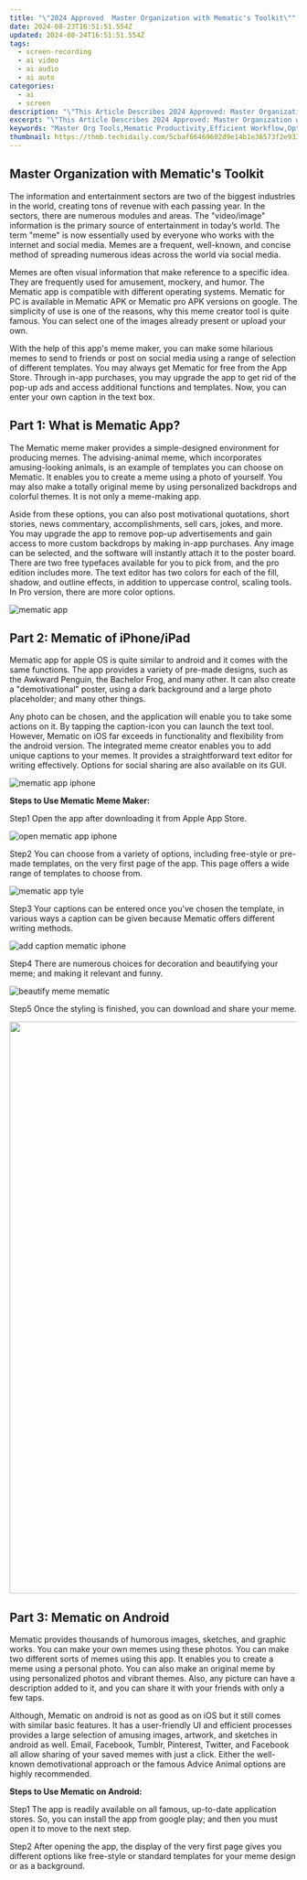 ```yaml
---
title: "\"2024 Approved  Master Organization with Mematic's Toolkit\""
date: 2024-08-23T16:51:51.554Z
updated: 2024-08-24T16:51:51.554Z
tags: 
  - screen-recording
  - ai video
  - ai audio
  - ai auto
categories: 
  - ai
  - screen
description: "\"This Article Describes 2024 Approved: Master Organization with Mematic's Toolkit\""
excerpt: "\"This Article Describes 2024 Approved: Master Organization with Mematic's Toolkit\""
keywords: "Master Org Tools,Mematic Productivity,Efficient Workflow,Optimized Planning,Task Management Pro,Organize Life Quickly,Streamlined Productivity"
thumbnail: https://thmb.techidaily.com/5cbaf66469602d9e14b1e36573f2e9339160b8c34b23ecf9268274ee16a01385.jpg
---
```


## Master Organization with Mematic's Toolkit

The information and entertainment sectors are two of the biggest industries in the world, creating tons of revenue with each passing year. In the sectors, there are numerous modules and areas. The "video/image" information is the primary source of entertainment in today’s world. The term "meme" is now essentially used by everyone who works with the internet and social media. Memes are a frequent, well-known, and concise method of spreading numerous ideas across the world via social media.

Memes are often visual information that make reference to a specific idea. They are frequently used for amusement, mockery, and humor. The Mematic app is compatible with different operating systems. Mematic for PC is available in Mematic APK or Mematic pro APK versions on google. The simplicity of use is one of the reasons, why this meme creator tool is quite famous. You can select one of the images already present or upload your own.

With the help of this app's meme maker, you can make some hilarious memes to send to friends or post on social media using a range of selection of different templates. You may always get Mematic for free from the App Store. Through in-app purchases, you may upgrade the app to get rid of the pop-up ads and access additional functions and templates. Now, you can enter your own caption in the text box.

## Part 1: What is Mematic App?

The Mematic meme maker provides a simple-designed environment for producing memes. The advising-animal meme, which incorporates amusing-looking animals, is an example of templates you can choose on Mematic. It enables you to create a meme using a photo of yourself. You may also make a totally original meme by using personalized backdrops and colorful themes. It is not only a meme-making app.

Aside from these options, you can also post motivational quotations, short stories, news commentary, accomplishments, sell cars, jokes, and more. You may upgrade the app to remove pop-up advertisements and gain access to more custom backdrops by making in-app purchases. Any image can be selected, and the software will instantly attach it to the poster board. There are two free typefaces available for you to pick from, and the pro edition includes more. The text editor has two colors for each of the fill, shadow, and outline effects, in addition to uppercase control, scaling tools. In Pro version, there are more color options.

![mematic app](https://images.wondershare.com/filmora/article-images/2022/07/mematic-app.jpg)

## Part 2: Mematic of iPhone/iPad

Mematic app for apple OS is quite similar to android and it comes with the same functions. The app provides a variety of pre-made designs, such as the Awkward Penguin, the Bachelor Frog, and many other. It can also create a "demotivational" poster, using a dark background and a large photo placeholder; and many other things.

Any photo can be chosen, and the application will enable you to take some actions on it. By tapping the caption-icon you can launch the text tool. However, Mematic on iOS far exceeds in functionality and flexibility from the android version. The integrated meme creator enables you to add unique captions to your memes. It provides a straightforward text editor for writing effectively. Options for social sharing are also available on its GUI.

![mematic app iphone](https://images.wondershare.com/filmora/article-images/2022/07/mematic-app-iphone.jpg)

**Steps to Use Mematic Meme Maker:**

Step1 Open the app after downloading it from Apple App Store.

![open mematic app iphone](https://images.wondershare.com/filmora/article-images/2022/07/open-mematic-app-iphone.jpg)

Step2 You can choose from a variety of options, including free-style or pre-made templates, on the very first page of the app. This page offers a wide range of templates to choose from.

![mematic app tyle](https://images.wondershare.com/filmora/article-images/2022/07/mematic-app-style.jpg)

Step3 Your captions can be entered once you've chosen the template, in various ways a caption can be given because Mematic offers different writing methods.

![add caption mematic iphone](https://images.wondershare.com/filmora/article-images/2022/07/add-caption-mematic-iphone.jpg)

Step4 There are numerous choices for decoration and beautifying your meme; and making it relevant and funny.

![beautify meme mematic](https://images.wondershare.com/filmora/article-images/2022/07/beautify-meme-mematic.jpg)

Step5 Once the styling is finished, you can download and share your meme.

<!-- affiliate ads begin -->
<a href="https://lightailing.sjv.io/c/5597632/1725213/17190" target="_top" id="1725213"><img src="//a.impactradius-go.com/display-ad/17190-1725213" border="0" alt="" width="1000" height="1000"/></a><img height="0" width="0" src="https://imp.pxf.io/i/5597632/1725213/17190" style="position:absolute;visibility:hidden;" border="0" />
<!-- affiliate ads end -->
## Part 3: Mematic on Android

Mematic provides thousands of humorous images, sketches, and graphic works. You can make your own memes using these photos. You can make two different sorts of memes using this app. It enables you to create a meme using a personal photo. You can also make an original meme by using personalized photos and vibrant themes. Also, any picture can have a description added to it, and you can share it with your friends with only a few taps.

Although, Mematic on android is not as good as on iOS but it still comes with similar basic features. It has a user-friendly UI and efficient processes provides a large selection of amusing images, artwork, and sketches in android as well. Email, Facebook, Tumblr, Pinterest, Twitter, and Facebook all allow sharing of your saved memes with just a click. Either the well-known demotivational approach or the famous Advice Animal options are highly recommended.

**Steps to Use Mematic on Android:**

Step1 The app is readily available on all famous, up-to-date application stores. So, you can install the app from google play; and then you must open it to move to the next step.

Step2 After opening the app, the display of the very first page gives you different options like free-style or standard templates for your meme design or as a background.

<!-- affiliate ads begin -->
<span id="1793213">
					<video width="1080" height="1620" style="cursor:pointer"
           poster="//a.impactradius-go.com/display-clicktoplayimage/1793213.jpeg"
           onclick="if(!this.playClicked){this.play();this.setAttribute('controls',true);this.playClicked=true;}">
	   <source src="//a.impactradius-go.com/display-ad/19135-1793213">
	   <img src="//a.impactradius-go.com/display-clicktoplayimage/1793213.jpeg" style="border: none; height: 100%; width: 100%; object-fit: contain">
	</video>
	<div style="width:1080px;text-align:center"><a href="javascript:window.open(decodeURIComponent('https%3A%2F%2Ftinyland.pxf.io%2Fc%2F5597632%2F1793213%2F19135'), '_blank');void(0);">Click here</a></div>
</span>
<img height="0" width="0" src="https://imp.pxf.io/i/5597632/1793213/19135" style="position:absolute;visibility:hidden;" border="0" />
<!-- affiliate ads end -->
![mematic android](https://images.wondershare.com/filmora/article-images/2022/07/mematic-android.jpg)

Step3 After selecting the template from the wide range available, you can start the work on adding your captions.

Step4 For embellishment, there are a lot of options: from background colors to different animations.

![add animations mematic](https://images.wondershare.com/filmora/article-images/2022/07/add-animations-mematic.jpg)

Step5 After completion of the styling, you can download and share your meme.

## Part 4: Related FAQs about Mematic

<!-- affiliate ads begin -->
<a href="https://appsumo.8odi.net/c/5597632/2068416/7443" target="_top" id="2068416"><img src="//a.impactradius-go.com/display-ad/7443-2068416" border="0" alt="" width="1200" height="600"/></a><img height="0" width="0" src="https://appsumo.8odi.net/i/5597632/2068416/7443" style="position:absolute;visibility:hidden;" border="0" />
<!-- affiliate ads end -->
### 1\. Can Mematic make GIF Meme?

Yes! Mematic is one of the best meme creators in the industry. You can choose from one of the four available free solid backdrop-colors (there are more in the Pro edition), upload your own image or video, or use a Mematic image or GIF. The stock photographs, Tenor GIFs, and a limited collection of well-known memes are used to create the images and GIFs that are displayed in the app. Last but not least, you can store your meme designs in the app's device library.

### 2\. Does Mematic Cost money?

Mematic is a meme maker with a simple design interface. You can make interesting and entertaining-looking memes using the software. There is an integrated text editor available, so you can add your own subtitles. This app is suggested, if you want to use memes to communicate your own ideas. Yes! For the premium version it charges 2.99$ but the money is well worth it because it grants the user access to different aspects like background colors, different meme styles and templates.

<!-- affiliate ads begin -->
<span id="1993650">
					<video width="720" height="300" style="cursor:pointer"
           poster="//a.impactradius-go.com/display-clicktoplayimage/1993650.jpeg"
           onclick="if(!this.playClicked){this.play();this.setAttribute('controls',true);this.playClicked=true;}">
	   <source src="//a.impactradius-go.com/display-ad/22993-1993650">
	   <img src="//a.impactradius-go.com/display-clicktoplayimage/1993650.jpeg" style="border: none; height: 100%; width: 100%; object-fit: contain">
	</video>
	<div style="width:720px;text-align:center"><a href="javascript:window.open(decodeURIComponent('https%3A%2F%2Fhomestyler.sjv.io%2Fc%2F5597632%2F1993650%2F22993'), '_blank');void(0);">Click here</a></div>
</span>
<img height="0" width="0" src="https://imp.pxf.io/i/5597632/1993650/22993" style="position:absolute;visibility:hidden;" border="0" />
<!-- affiliate ads end -->
### 3\. How do I make a meme for free?

You can download the application from google play or app store for free and make memes from the options given in the free version. The free version allows limited number of options to make memes but they are sufficient enough to make many different memes. This app's strong features are frequent updates and result of the excellent development techniques to make it a fantastic app. A new app icon, along with different speech bubble styles, additional typefaces, more stock pictures are included regularly. The bug and crash fixes have all been added in recent releases.

## Conclusion

In this article, we have seen the applications and efficiency of Mematic meme maker. This application is available on major smartphone operating systems. The initial package in free of cost and can always be used, but to use all of the features of the app the subscriptions must be made. The whole package has no-ads as well as very vast set of templates and manipulations: a designer would dream for. After that, tap the caption icon to open the text tool. Now that the text box is open, you may add your own captions. And finalize the meme as per your satisfaction.

[Free Download](https://tools.techidaily.com/wondershare/filmora/download/) For Win 7 or later(64-bit)

[Free Download](https://tools.techidaily.com/wondershare/filmora/download/) For macOS 10.14 or later

[Free Download](https://tools.techidaily.com/wondershare/filmora/download/) For macOS 10.14 or later

<ins class="adsbygoogle"
     style="display:block"
     data-ad-format="autorelaxed"
     data-ad-client="ca-pub-7571918770474297"
     data-ad-slot="1223367746"></ins>

<ins class="adsbygoogle"
     style="display:block"
     data-ad-format="autorelaxed"
     data-ad-client="ca-pub-7571918770474297"
     data-ad-slot="1223367746"></ins>



<ins class="adsbygoogle"
     style="display:block"
     data-ad-client="ca-pub-7571918770474297"
     data-ad-slot="8358498916"
     data-ad-format="auto"
     data-full-width-responsive="true"></ins>






<span class="atpl-alsoreadstyle">Also read:</span>
<div><ul>
<li><a href="https://facebook-record-videos.techidaily.com/new-2024-approved-cultivate-creativity-best-video-concepts-for-viewers/"><u>[New] 2024 Approved  Cultivate Creativity  Best Video Concepts for Viewers</u></a></li>
<li><a href="https://fox-helps.techidaily.com/new-2024-approved-easy-start-8-great-beginner-friendly-filming-cameras/"><u>[New] 2024 Approved  Easy Start  8 Great Beginner-Friendly Filming Cameras</u></a></li>
<li><a href="https://youtube-sure.techidaily.com/024-approved-investing-right-choosing-the-best-camera-and-gear/"><u>[New] 2024 Approved  Investing Right  Choosing the Best Camera and Gear</u></a></li>
<li><a href="https://fox-helps.techidaily.com/new-2024-approved-superior-webcams-for-professional-podcasting/"><u>[New] 2024 Approved  Superior Webcams for Professional Podcasting</u></a></li>
<li><a href="https://fox-helps.techidaily.com/new-ace-the-game-download-every-tiktok-video-with-ease/"><u>[New] Ace the Game  Download Every TikTok Video with Ease</u></a></li>
<li><a href="https://fox-helps.techidaily.com/new-cutting-edge-creations-pro-tips-for-tiktok-editors-for-2024/"><u>[New] Cutting-Edge Creations  Pro Tips for TikTok Editors for 2024</u></a></li>
<li><a href="https://fox-helps.techidaily.com/new-in-2024-sculpting-soft-amplitude-in-fl-studio-tracks/"><u>[New] In 2024, Sculpting Soft Amplitude in FL Studio Tracks</u></a></li>
<li><a href="https://fox-helps.techidaily.com/new-in-2024-vlc-media-player-review-and-alternatives/"><u>[New] In 2024, VLC Media Player Review and Alternatives</u></a></li>
<li><a href="https://fox-helps.techidaily.com/new-media-streamlining-is-a-podcast-or-youtube-better-for-you-for-2024/"><u>[New] Media Streamlining  Is a Podcast or YouTube Better for You for 2024</u></a></li>
<li><a href="https://fox-helps.techidaily.com/new-start-with-smart-edits-10-tips-for-new-photoshop-users-for-2024/"><u>[New] Start with Smart Edits  10 Tips for New Photoshop Users for 2024</u></a></li>
<li><a href="https://fox-helps.techidaily.com/new-superior-choice-the-premier-portable-dvd-picks/"><u>[New] Superior Choice  The Premier Portable DVD Picks</u></a></li>
<li><a href="https://some-skills.techidaily.com/new-the-ultimate-guide-to-creating-hdr-in-photoshop/"><u>[New] The Ultimate Guide to Creating HDR in Photoshop</u></a></li>
<li><a href="https://fox-helps.techidaily.com/new-top-cinema-teasers-compilation/"><u>[New] Top Cinema Teasers Compilation</u></a></li>
<li><a href="https://fox-helps.techidaily.com/new-unveiling-the-secrets-how-to-efficiently-record-internet-radio/"><u>[New] Unveiling the Secrets  How To Efficiently Record Internet Radio</u></a></li>
<li><a href="https://fox-helps.techidaily.com/updated-2024-approved-action-cam-faceoff-hero5-black-and-yis-4k-battle-revisited/"><u>[Updated] 2024 Approved  Action Cam Faceoff  Hero5 Black and Yi's 4K Battle Revisited</u></a></li>
<li><a href="https://fox-helps.techidaily.com/updated-2024-approved-techniques-of-composing-persuasive-content-in-vlogging/"><u>[Updated] 2024 Approved  Techniques of Composing Persuasive Content in Vlogging</u></a></li>
<li><a href="https://fox-helps.techidaily.com/updated-2024-approved-the-designers-odyssey-navigating-to-professional-prominence/"><u>[Updated] 2024 Approved  The Designer's Odyssey  Navigating to Professional Prominence</u></a></li>
<li><a href="https://screen-mirroring-recording.techidaily.com/updated-2024-approved-understanding-group-dynamics-in-zoom-sessions/"><u>[Updated] 2024 Approved  Understanding Group Dynamics in Zoom Sessions</u></a></li>
<li><a href="https://fox-helps.techidaily.com/updated-2024-approved-visionenhance-pro-high-fidelity-video-upgrade/"><u>[Updated] 2024 Approved  VisionEnhance Pro - High Fidelity Video Upgrade</u></a></li>
<li><a href="https://fox-helps.techidaily.com/updated-best-10-gratuitous-online-transformers-for-srt-files-for-2024/"><u>[Updated] Best 10 Gratuitous Online Transformers for Srt Files for 2024</u></a></li>
<li><a href="https://fox-helps.techidaily.com/updated-discovering-cinematic-splendor-in-4k-lgs-digital-cinema-31mu97-b-for-2024/"><u>[Updated] Discovering Cinematic Splendor in 4K  LG's Digital Cinema 31MU97-B for 2024</u></a></li>
<li><a href="https://fox-helps.techidaily.com/updated-elevate-your-visual-content-a-guide-to-videoleap-zooming/"><u>[Updated] Elevate Your Visual Content  A Guide to Videoleap Zooming</u></a></li>
<li><a href="https://fox-helps.techidaily.com/updated-in-2024-a-filmmakers-must-visit-list-free-visual-effect-and-editing-websites-reviewed/"><u>[Updated] In 2024, A Filmmaker's Must-Visit List  Free Visual Effect & Editing Websites Reviewed</u></a></li>
<li><a href="https://facebook-video-content.techidaily.com/updated-in-2024-facebooks-guide-to-enhancing-past-recordings-for-live-streaming/"><u>[Updated] In 2024, Facebook's Guide to Enhancing Past Recordings for Live Streaming</u></a></li>
<li><a href="https://fox-helps.techidaily.com/updated-in-2024-hilarity-in-harmony-great-ringtone-websites/"><u>[Updated] In 2024, Hilarity in Harmony  Great Ringtone Websites</u></a></li>
<li><a href="https://fox-helps.techidaily.com/updated-in-2024-srt-extraction-procedure-from-zipped-contents/"><u>[Updated] In 2024, Srt Extraction Procedure From Zipped Contents</u></a></li>
<li><a href="https://facebook-videos.techidaily.com/updated-in-2024-the-insiders-view-advanced-strategies-for-successful-storytelling-in-social-media/"><u>[Updated] In 2024, The Insider’s View  Advanced Strategies for Successful Storytelling in Social Media</u></a></li>
<li><a href="https://fox-helps.techidaily.com/updated-in-2024-transformative-audio-techniques-srt-conversion-mastery/"><u>[Updated] In 2024, Transformative Audio Techniques  SRT Conversion Mastery</u></a></li>
<li><a href="https://extra-support.techidaily.com/updated-instant-image-clarity-picart-background-cleansing-hacks/"><u>[Updated] Instant Image Clarity  PicArt Background Cleansing Hacks</u></a></li>
<li><a href="https://fox-helps.techidaily.com/updated-learn-to-edit-the-avalanche-reducing-clutter-in-your-tiktok-drafters/"><u>[Updated] Learn to Edit the Avalanche  Reducing Clutter in Your TikTok Drafters</u></a></li>
<li><a href="https://fox-helps.techidaily.com/updated-mastering-stills-extraction-in-windows-11-photos/"><u>[Updated] Mastering Stills Extraction in Windows 11 Photos</u></a></li>
<li><a href="https://youtube-lab.techidaily.com/ed-maximizing-your-potential-is-a-joined-force-right-for-you/"><u>[Updated] Maximizing Your Potential  Is a Joined Force Right for You?</u></a></li>
<li><a href="https://fox-helps.techidaily.com/updated-step-by-step-process-for-photo-backdrop-erasure/"><u>[Updated] Step-by-Step Process for Photo Backdrop Erasure</u></a></li>
<li><a href="https://fox-helps.techidaily.com/updated-the-enigmatic-eye-slick-camera-tech-for-2024/"><u>[Updated] The Enigmatic Eye  Slick Camera Tech for 2024</u></a></li>
<li><a href="https://facebook-record-videos.techidaily.com/2024-approved-vloggers-guide-top-5-audio-excellence-headphones/"><u>2024 Approved  Vloggers’ Guide  Top 5 Audio Excellence Headphones</u></a></li>
<li><a href="https://buynow-help.techidaily.com/enhancing-your-wireless-network-with-netgear-nighthawk-x4-mesh-extender-an-in-depth-review/"><u>Enhancing Your Wireless Network with Netgear Nighthawk X4 Mesh Extender - An In-Depth Review</u></a></li>
<li><a href="https://win-dash.techidaily.com/free-canon-scanner-driver-downloads-for-windows-quick-and-simple/"><u>Free Canon Scanner Driver Downloads for Windows - Quick and Simple</u></a></li>
<li><a href="https://win-forum.techidaily.com/from-likes-to-livestreams-a-deep-dive-into-the-world-of-facebook-twitter-instagram-and-youtube/"><u>From Likes to Livestreams: A Deep Dive Into the World of Facebook, Twitter, Instagram, and YouTube</u></a></li>
<li><a href="https://some-knowledge.techidaily.com/high-definition-excellence-selecting-the-top-youtube-converters-for-2024/"><u>High Definition Excellence  Selecting the Top YouTube Converters for 2024</u></a></li>
<li><a href="https://location-social.techidaily.com/how-to-changefake-your-honor-magic-6-pro-location-on-viber-drfone-by-drfone-virtual-android/"><u>How to Change/Fake Your Honor Magic 6 Pro Location on Viber | Dr.fone</u></a></li>
<li><a href="https://howto.techidaily.com/how-to-revive-your-bricked-motorola-edgeplus-2023-in-minutes-drfone-by-drfone-fix-android-problems-fix-android-problems/"><u>How To Revive Your Bricked Motorola Edge+ (2023) in Minutes | Dr.fone</u></a></li>
<li><a href="https://vp-tips.techidaily.com/in-2024-conquering-video-design-challenges-with-filmora-tips/"><u>In 2024, Conquering Video Design Challenges with Filmora Tips</u></a></li>
<li><a href="https://fox-helps.techidaily.com/in-2024-crafted-perfection-transforming-pics-into-words-with-apps/"><u>In 2024, Crafted Perfection  Transforming Pics Into Words with Apps</u></a></li>
<li><a href="https://fox-helps.techidaily.com/in-2024-invaluable-slide-show-tools-for-business-executives/"><u>In 2024, Invaluable Slide Show Tools for Business Executives</u></a></li>
<li><a href="https://fox-helps.techidaily.com/in-2024-pathways-to-discovering-elite-filmmakers/"><u>In 2024, Pathways to Discovering Elite Filmmakers</u></a></li>
<li><a href="https://fox-helps.techidaily.com/prime-locations-for-obtaining-got-mobile-melodies-for-2024/"><u>Prime Locations for Obtaining GoT Mobile Melodies for 2024</u></a></li>
<li><a href="https://fox-helps.techidaily.com/remove-default-podcasts-from-your-spotify-feed/"><u>Remove Default Podcasts From Your Spotify Feed</u></a></li>
<li><a href="https://fox-helps.techidaily.com/the-ultimate-strategy-for-selecting-a-premium-stream-service/"><u>The Ultimate Strategy for Selecting a Premium Stream Service</u></a></li>
<li><a href="https://fox-helps.techidaily.com/timeless-thread-triumphs-reddits-all-time-fave-list-top-10/"><u>Timeless Thread Triumphs  Reddit’s All-Time Fave List (Top 10)</u></a></li>
<li><a href="https://fox-helps.techidaily.com/top-5-efforts-crafting-perfect-titles-for-2024/"><u>Top 5 Efforts  Crafting Perfect Titles for 2024</u></a></li>
<li><a href="https://youtube-blog.techidaily.com/be-economics-for-beginners-channel-creation-and-income-strategies-for-2024/"><u>Youtube Economics for Beginners  Channel Creation & Income Strategies for 2024</u></a></li>
</ul></div>
